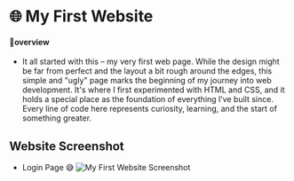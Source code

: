 
# 🌐 My First Website 

#### 🔰overview

- It all started with this – my very first web page. While the design might be far from perfect and the layout a bit rough around the edges, this simple and "ugly" page marks the beginning of my journey into web development. It's where I first experimented with HTML and CSS, and it holds a special place as the foundation of everything I’ve built since. Every line of code here represents curiosity, learning, and the start of something greater.

## Website Screenshot
- Login Page 😅
![My First Website Screenshot](https://github.com/user-attachments/assets/1db2b812-615b-4425-85e9-7d957f52d36a)
